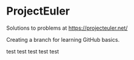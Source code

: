 # ProjectEuler
Solutions to problems at https://projecteuler.net/

Creating a branch for learning GitHub basics.

test test test test test
